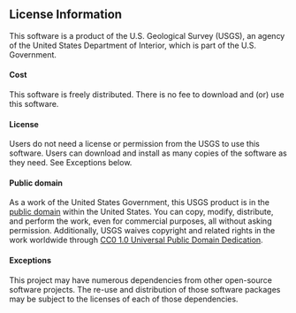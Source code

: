 ## License Information

This software is a product of the U.S. Geological Survey (USGS), an agency of the United States Department of Interior, which is part of the U.S. Government.

#### Cost
This software is freely distributed. There is no fee to download and (or) use this software.

#### License
Users do not need a license or permission from the USGS to use this software. Users can download and install as many copies of the software as they need. See Exceptions below.

#### Public domain
As a work of the United States Government, this USGS product is in the [public domain](http://www.usa.gov/publicdomain/label/1.0/) within the United States. You can copy, modify, distribute, and perform the work, even for commercial purposes, all without asking permission. Additionally, USGS waives copyright and related rights in the work worldwide through [CC0 1.0 Universal Public Domain Dedication](https://creativecommons.org/publicdomain/zero/1.0/).

#### Exceptions
This project may have numerous dependencies from other open-source software projects. The re-use and distribution of those software packages may be subject to the licenses of each of those dependencies.
